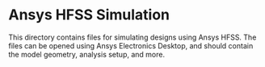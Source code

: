 # Ansys HFSS Simulation

This directory contains files for simulating designs using Ansys HFSS. The files can be opened using Ansys Electronics Desktop, and should contain the model geometry, analysis setup, and more.

